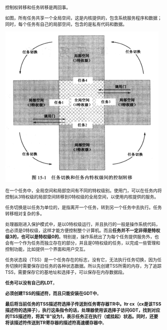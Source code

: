 控制权转移和任务转移是两回事。

如图，所有任务共享一个全局空间，这是内核提供的，包含系统服务程序和数据；同时，每个任务有自己的局部空间，包含的是私有代码和数据。

![config](images/1.png)

在一个任务中，全局空间和局部空间有不同的特权级别。使用门，可以在任务内将控制从3特权级的局部空间转移到0特权级的全局空间，以使用内核提供的服务。

任务切换是以任务为单位的，是指离开一个任务，转到另一个任务中去执行。任务转移相对复杂的多。

处理器刚进入保护模式中，是以0特权级运行，并且执行的一般是操作系统代码，也必须是0特权级，这样才能方便控制整个计算机。而且**任务并不一定非得是特权级3的，也可以是特权级0的**。特别是，操作系统出了为每个任务提供服务外，也会有一个作为任务而独立存在的部分，并且是0特权级的任务，以完成一些管理和控制功能，比如提供一个界面和用户交互。

任务状态段（TSS）是一个任务存在的标志，没有它，无法执行任务切换，因为任务切换时需要保存旧任务的各种状态数据。所以先创建TSS所需的内存，为了追踪TSS，需要保存它的基地址和选择子，可以保存在内存数据段。

**任务可以没有自己的LDT**。

**必须创建TSS的描述符，而且只能安装在GDT中**。

**最后将当前任务的TSS描述符选择子传送到任务寄存器TR中。ltr cx（cx是该TSS描述符的选择子），执行这条指令的话，处理器使用该选择子访问GDT，找到对应的TSS描述符，将其“B”设为1，表示任务正在执行（或挂起）状态。同时，还要将该描述符传送到TR寄存器的描述符高速缓存器中**。

